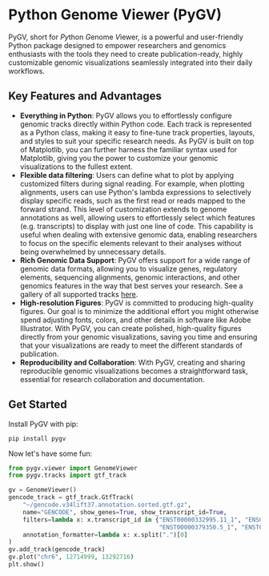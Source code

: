# Python Genome Viewer (PyGV)

PyGV, short for *Py*thon *G*enome *V*iewer, is a powerful and user-friendly Python package designed to empower
researchers and genomics enthusiasts with the tools they need to create publication-ready, highly customizable genomic
visualizations seamlessly integrated into their daily workflows.

## Key Features and Advantages

* **Everything in Python**: PyGV allows you to effortlessly configure genomic tracks directly within Python code.
  Each track is represented as a Python class, making it easy to fine-tune track properties, layouts, and styles to suit
  your specific research needs.
  As PyGV is built on top of Matplotlib, you can further harness the familiar syntax used for Matplotlib,
  giving you the power to customize your genomic visualizations to the fullest extent.
* **Flexible data filtering**: Users can define what to plot by applying customized filters during signal reading.
  For example, when plotting alignments, users can use Python's lambda expressions to selectively display specific
  reads, such as the first read or reads mapped to the forward strand. 
  This level of customization extends to genome annotations as well, allowing users to effortlessly select which 
  features (e.g. transcripts) to display with just one line of code. This capability is useful when dealing 
  with extensive genomic data, enabling researchers to focus on the specific elements relevant to their analyses 
  without being overwhelmed by unnecessary details.
* **Rich Genomic Data Support**: PyGV offers support for a wide range of genomic data formats, allowing you to
  visualize genes, regulatory elements, sequencing alignments, genomic interactions, and other genomics features in the
  way that best serves your research. See a gallery of all supported tracks [here]().
* **High-resolution Figures**: PyGV is committed to producing high-quality figures. Our goal is to minimize the
  additional effort you might otherwise spend adjusting fonts, colors, and other details in software like Adobe
  Illustrator. With PyGV, you can create polished, high-quality figures directly from your genomic visualizations,
  saving you time and ensuring that your visualizations are ready to meet the different standards of publication.
* **Reproducibility and Collaboration**: With PyGV, creating and sharing reproducible genomic visualizations becomes
  a straightforward task, essential for research collaboration and documentation.

## Get Started

Install PyGV with pip:

```shell
pip install pygv
```

Now let's have some fun:

```python
from pygv.viewer import GenomeViewer
from pygv.tracks import gtf_track

gv = GenomeViewer()
gencode_track = gtf_track.GtfTrack(
    "~/gencode.v34lift37.annotation.sorted.gtf.gz",
    name="GENCODE", show_genes=True, show_transcript_id=True,
    filters=lambda x: x.transcript_id in {"ENST00000332995.11_1", "ENSG00000112137.17_4",
                                          "ENST00000379350.5_1", "ENST00000379335.7_1"},
    annotation_formatter=lambda x: x.split(".")[0]
)
gv.add_track(gencode_track)
gv.plot("chr6", 12714999, 13292716)
plt.show()
```